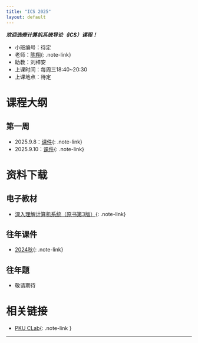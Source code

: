 ```yaml
---
title: "ICS 2025"
layout: default
---
```


***欢迎选修计算机系统导论（ICS）课程！***

- 小班编号：待定
- 老师：[陈翔](https://if-lab-pku.github.io){: .note-link}
- 助教：刘梓安
- 上课时间：每周三18:40~20:30
- 上课地点：待定

# 课程大纲

## 第一周
- 2025.9.8：[课件](https://www.baidu.com){: .note-link}
- 2025.9.10：[课件](resource/seminar/Week1.pptx){: .note-link}

# 资料下载

## 电子教材
- [深入理解计算机系统（原书第3版）](resource/textbook/深入理解计算机系统（原书第3版）.pdf){: .note-link}

## 往年课件
- [2024秋](resource/lecture/大班课件.rar){: .note-link}

## 往年题
- 敬请期待


# 相关链接

- [PKU CLab](https://clab.pku.edu.cn/){: .note-link }

---

